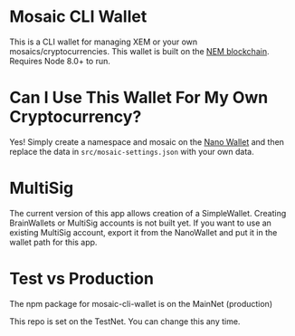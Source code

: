 # Mosaic CLI Wallet

This is a CLI wallet for managing XEM or your own mosaics/cryptocurrencies. This wallet is built on the [NEM blockchain](https://nem.io). Requires Node 8.0+ to run.


# Can I Use This Wallet For My Own Cryptocurrency?

Yes! Simply create a namespace and mosaic on the [Nano Wallet](https://nem.io/downloads/) and then replace the data in `src/mosaic-settings.json` with your own data.


# MultiSig

The current version of this app allows creation of a SimpleWallet. Creating BrainWallets or MultiSig accounts is not built yet. If you want to use an existing MultiSig account, export it from the NanoWallet and put it in the wallet path for this app.

# Test vs Production

The npm package for mosaic-cli-wallet is on the MainNet (production)

This repo is set on the TestNet. You can change this any time.
